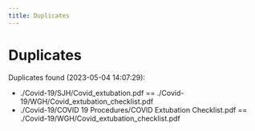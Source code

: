 ```yaml
---
title: Duplicates
---
```


# Duplicates

Duplicates found (2023-05-04 14:07:29):

- ./Covid-19/SJH/Covid_extubation.pdf == ./Covid-19/WGH/Covid_extubation_checklist.pdf
- ./Covid-19/COVID 19 Procedures/COVID Extubation Checklist.pdf == ./Covid-19/WGH/Covid_extubation_checklist.pdf